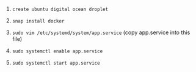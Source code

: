 1. `create ubuntu digital ocean droplet`

2. `snap install docker`

3. `sudo vim /etc/systemd/system/app.service` (copy app.service into this file)

4. `sudo systemctl enable app.service`

5. `sudo systemctl start app.service`
